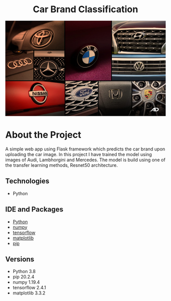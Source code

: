 <h1 align="center">
Car Brand Classification
</h1>
<p align="center">
<img src ="Images/Cars_brand.jpg" width="1000" height="300">
</p>

# About the Project

A simple web app using Flask framework which predicts the car brand upon uploading the car image. In this project I have trained the model using images of Audi, Lambhorgini and Mercedes. The model is build using one of the transfer learning methods, Resnet50 architecture. 

## Technologies
* Python

## IDE and Packages 
* [Python](https://www.python.org/downloads/release/python-380/)
* [numpy](https://numpy.org/install/)
* [tensorflow](https://www.tensorflow.org/install)
* [matplotlib](https://pypi.org/project/matplotlib/)
* [pip](https://pypi.org/project/pip/)

## Versions
* Python 3.8
* pip 20.2.4
* numpy 1.19.4
* tensorflow 2.4.1
* matplotlib 3.3.2
